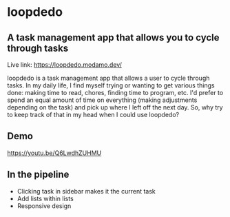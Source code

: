 # loopdedo
## A task management app that allows you to cycle through tasks

Live link: https://loopdedo.modamo.dev/

loopdedo is a task management app that allows a user to cycle through tasks. In my daily life, I find myself trying or wanting to get various things done: making time to read, chores, finding time to program, etc. I'd prefer to spend an equal amount of time on everything (making adjustments depending on the task) and pick up where I left off the next day. So, why try to keep track of that in my head when I could use loopdedo?

## Demo

https://youtu.be/Q6LwdhZUHMU

## In the pipeline

* Clicking task in sidebar makes it the current task
* Add lists within lists
* Responsive design